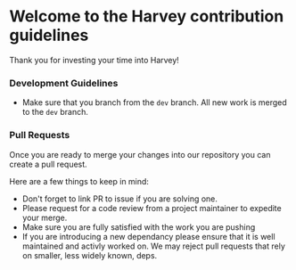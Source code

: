 # Welcome to the Harvey contribution guidelines

Thank you for investing your time into Harvey!

### Development Guidelines

- Make sure that you branch from the `dev` branch. All new work is merged to the
  `dev` branch.

### Pull Requests

Once you are ready to merge your changes into our repository you can create a
pull request.

Here are a few things to keep in mind:

- Don't forget to link PR to issue if you are solving one.
- Please request for a code review from a project maintainer to expedite your
  merge.
- Make sure you are fully satisfied with the work you are pushing
- If you are introducing a new dependancy please ensure that it is well
  maintained and activly worked on. We may reject pull requests that rely on
  smaller, less widely known, deps.
